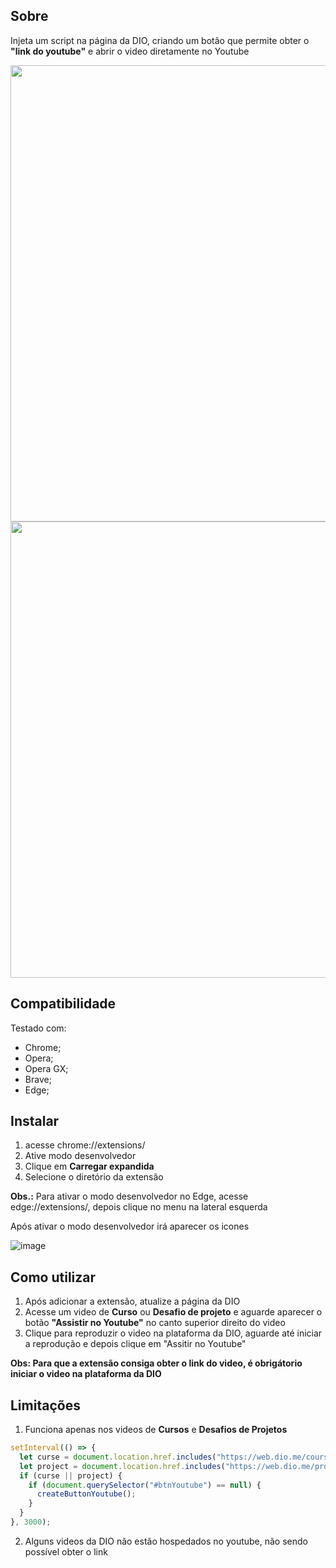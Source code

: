 ## Sobre
Injeta um script na página da DIO, criando um botão que permite obter o **"link do youtube"** e abrir o video diretamente no Youtube


<img src="https://user-images.githubusercontent.com/28885835/168691168-dc7f94ad-6683-4eba-a7a1-dea3afac495c.png" style="width: 730px;" />
<img src="https://user-images.githubusercontent.com/28885835/168691283-040d5776-850a-4873-97b8-898029835777.png" style="width: 730px;" />


## Compatibilidade
Testado com:
* Chrome;
* Opera;
* Opera GX;
* Brave;
* Edge; 


## Instalar
1. acesse chrome://extensions/
2. Ative modo desenvolvedor
3. Clique em **Carregar expandida**
4. Selecione o diretório da extensão

**Obs.:** Para ativar o modo desenvolvedor no Edge, acesse edge://extensions/, depois clique no menu na lateral esquerda

Após ativar o modo desenvolvedor irá aparecer os icones

![image](https://user-images.githubusercontent.com/28885835/168694726-d13a8c74-8566-41a0-9d1b-6d21c7bc8e63.png)


## Como utilizar
1. Após adicionar a extensão, atualize a página da DIO
2. Acesse um video de **Curso** ou **Desafio de projeto** e aguarde aparecer o botão **"Assistir no Youtube"** no canto superior direito do video
4. Clique para reproduzir o video na plataforma da DIO, aguarde até iniciar a reprodução e depois clique em "Assitir no Youtube"

**Obs: Para que a extensão consiga obter o link do video, é obrigátorio iniciar o video na plataforma da DIO**


## Limitações
1. Funciona apenas nos videos de **Cursos** e **Desafios de Projetos**
```js
setInterval(() => {
  let curse = document.location.href.includes("https://web.dio.me/course/");
  let project = document.location.href.includes("https://web.dio.me/project/");
  if (curse || project) {
    if (document.querySelector("#btnYoutube") == null) {
      createButtonYoutube();
    }
  }
}, 3000);
```
2. Alguns videos da DIO não estão hospedados no youtube, não sendo possível obter o link
